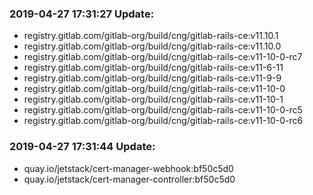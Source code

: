 ### 2019-04-27 17:31:27 Update:

- registry.gitlab.com/gitlab-org/build/cng/gitlab-rails-ce:v11.10.1
- registry.gitlab.com/gitlab-org/build/cng/gitlab-rails-ce:v11.10.0
- registry.gitlab.com/gitlab-org/build/cng/gitlab-rails-ce:v11-10-0-rc7
- registry.gitlab.com/gitlab-org/build/cng/gitlab-rails-ce:v11-6-11
- registry.gitlab.com/gitlab-org/build/cng/gitlab-rails-ce:v11-9-9
- registry.gitlab.com/gitlab-org/build/cng/gitlab-rails-ce:v11-10-0
- registry.gitlab.com/gitlab-org/build/cng/gitlab-rails-ce:v11-10-1
- registry.gitlab.com/gitlab-org/build/cng/gitlab-rails-ce:v11-10-0-rc5
- registry.gitlab.com/gitlab-org/build/cng/gitlab-rails-ce:v11-10-0-rc6
### 2019-04-27 17:31:44 Update:

- quay.io/jetstack/cert-manager-webhook:bf50c5d0
- quay.io/jetstack/cert-manager-controller:bf50c5d0
